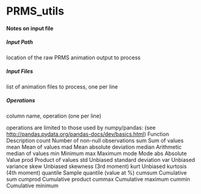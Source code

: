 PRMS_utils
==========

#### Notes on input file

##### Input Path
location of the raw PRMS animation output to process

##### Input Files
list of animation files to process, one per line

##### Operations
column name, operation (one per line)

operations are limited to those used by numpy/pandas:
(see http://pandas.pydata.org/pandas-docs/dev/basics.html) 
Function	Description
count	Number of non-null observations
sum	Sum of values
mean	Mean of values
mad	Mean absolute deviation
median	Arithmetic median of values
min	Minimum
max	Maximum
mode	Mode
abs	Absolute Value
prod	Product of values
std	Unbiased standard deviation
var	Unbiased variance
skew	Unbiased skewness (3rd moment)
kurt	Unbiased kurtosis (4th moment)
quantile	Sample quantile (value at %)
cumsum	Cumulative sum
cumprod	Cumulative product
cummax	Cumulative maximum
cummin	Cumulative minimum

